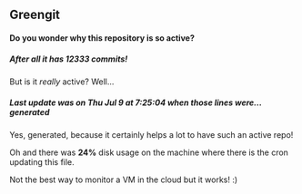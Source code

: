 ## Greengit

#### Do you wonder why this repository is so active?

##### After all it has 12333 commits!

But is it *really* active? Well...

##### Last update was on Thu Jul 9 at 7:25:04 when those lines were... generated

Yes, generated, because it certainly helps a lot to have such an active repo!

Oh and there was **24%** disk usage on the machine
where there is the cron updating this file.

Not the best way to monitor a VM in the cloud but it works! :)

